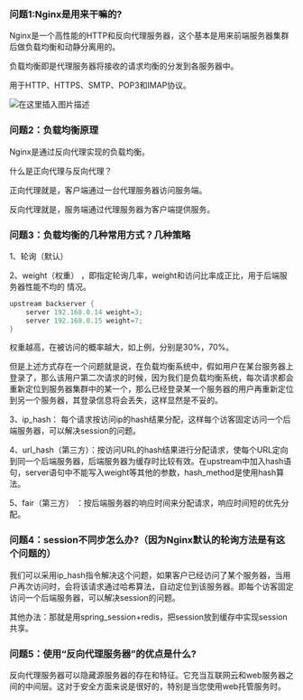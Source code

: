 ### 问题1:Nginx是用来干嘛的?

Nginx是一个高性能的HTTP和反向代理服务器，这个基本是用来前端服务器集群后做负载均衡和动静分离用的。

负载均衡即是代理服务器将接收的请求均衡的分发到各服务器中。

用于HTTP、HTTPS、SMTP、POP3和IMAP协议。

![在这里插入图片描述](https://img-blog.csdnimg.cn/3b79566fac904078ac18bf2de550dc7a.png)

### 问题2：负载均衡原理

Nginx是通过反向代理实现的负载均衡。

什么是正向代理与反向代理？

正向代理就是，客户端通过一台代理服务器访问服务端。

反向代理就是，服务端通过代理服务器为客户端提供服务。

### 问题3：负载均衡的几种常用方式？几种策略

1、轮询（默认）

2、weight（权重） ，即指定轮询几率，weight和访问比率成正比，用于后端服务器性能不均的
情况。
```java
upstream backserver {
    server 192.168.0.14 weight=3;
    server 192.168.0.15 weight=7;
}
```

权重越高，在被访问的概率越大，如上例，分别是30%，70%。

但是上述方式存在一个问题就是说，在负载均衡系统中，假如用户在某台服务器上登录了，那么该用户第二次请求的时候，因为我们是负载均衡系统，每次请求都会重新定位到服务器集群中的某一个，那么已经登录某一个服务器的用户再重新定位到另一个服务器，其登录信息将会丢失，这样显然是不妥的。

3、ip_hash：   每个请求按访问ip的hash结果分配，这样每个访客固定访问一个后端服务器，可以解决session的问题。

4、url_hash（第三方）：按访问URL的hash结果进行分配请求，使每个URL定向到同一个后端服务器，后端服务器为缓存时比较有效。在upstream中加入hash语句，server语句中不能写入weight等其他的参数，hash_method是使用hash算法。

5、fair（第三方） ：按后端服务器的响应时间来分配请求，响应时间短的优先分配。

### 问题4：session不同步怎么办?（因为Nginx默认的轮询方法是有这个问题的）

我们可以采用ip_hash指令解决这个问题，如果客户已经访问了某个服务器，当用户再次访问时，会将该请求通过哈希算法，自动定位到该服务器。即每个访客固定访问一个后端服务器，可以解决session的问题。

其他办法：那就是用spring_session+redis，把session放到缓存中实现session共享。

### 问题5：使用“反向代理服务器”的优点是什么?

反向代理服务器可以隐藏源服务器的存在和特征。它充当互联网云和web服务器之间的中间层。这对于安全方面来说是很好的，特别是当您使用web托管服务时。
